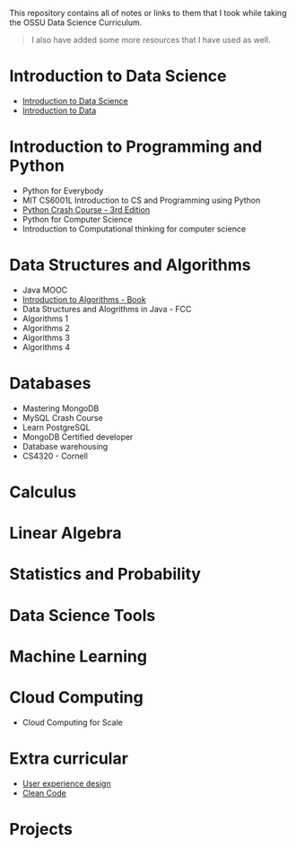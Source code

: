 This repository contains all of notes or links to them that I took while taking the OSSU Data Science Curriculum.

> I also have added some more resources that I have used as well.

# Introduction to Data Science

- [Introduction to Data Science](https://syedumaircodes.craft.me/2JODdhyoEd0jtL)
- [Introduction to Data](https://syedumaircodes.craft.me/0aG2Gn5eTXsPmX)

# Introduction to Programming and Python

- Python for Everybody
- MIT CS6001L Introduction to CS and Programming using Python
- [Python Crash Course - 3rd Edition](https://syedumaircodes.craft.me/0TmKEQW2HspeWp)
- Python for Computer Science
- Introduction to Computational thinking for computer science

# Data Structures and Algorithms

- Java MOOC
- [Introduction to Algorithms - Book]("./notes/Introduction-to-algorithms/Chapter-1.md")
- Data Structures and Alogrithms in Java - FCC
- Algorithms 1
- Algorithms 2
- Algorithms 3
- Algorithms 4

# Databases

- Mastering MongoDB
- MySQL Crash Course
- Learn PostgreSQL
- MongoDB Certified developer
- Database warehousing
- CS4320 - Cornell

# Calculus

# Linear Algebra

# Statistics and Probability

# Data Science Tools

# Machine Learning

# Cloud Computing

- Cloud Computing for Scale

# Extra curricular

- [User experience design](https://syedumaircodes.craft.me/7WyZp7DmJ6NOwT)
- [Clean Code](./notes/Clean-code/Chapter-1.md)

# Projects
